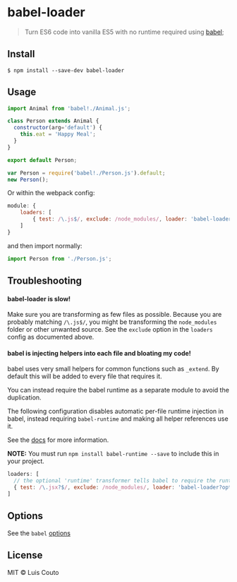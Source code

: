 # babel-loader

> Turn ES6 code into vanilla ES5 with no runtime required using [babel](https://github.com/babel/babel);

## Install

```
$ npm install --save-dev babel-loader
```

## Usage

```javascript
import Animal from 'babel!./Animal.js';

class Person extends Animal {
  constructor(arg='default') {
    this.eat = 'Happy Meal';
  }
}

export default Person;
```

```javascript
var Person = require('babel!./Person.js').default;
new Person();
```

Or within the webpack config:

```javascript
module: {
    loaders: [
        { test: /\.js$/, exclude: /node_modules/, loader: 'babel-loader'}
    ]
}
```

and then import normally:

```javascript
import Person from './Person.js';
```

## Troubleshooting

#### babel-loader is slow!

Make sure you are transforming as few files as possible. Because you are probably 
matching `/\.js$/`, you might be transforming the `node_modules` folder or other unwanted
source. See the `exclude` option in the `loaders` config as documented above.

#### babel is injecting helpers into each file and bloating my code!

babel uses very small helpers for common functions such as `_extend`. By default
this will be added to every file that requires it.

You can instead require the babel runtime as a separate module to avoid the duplication.

The following configuration disables automatic per-file runtime injection in babel, instead
requiring `babel-runtime` and making all helper references use it.

See the [docs](https://babeljs.io/docs/usage/runtime) for more information.

**NOTE:** You must run `npm install babel-runtime --save` to include this in your project.

```javascript
loaders: [
  // the optional 'runtime' transformer tells babel to require the runtime instead of inlining it.
  { test: /\.jsx?$/, exclude: /node_modules/, loader: 'babel-loader?optional=runtime' }
]
```

## Options

See the `babel` [options](http://babeljs.io/docs/usage/options/)

## License

MIT © Luis Couto
